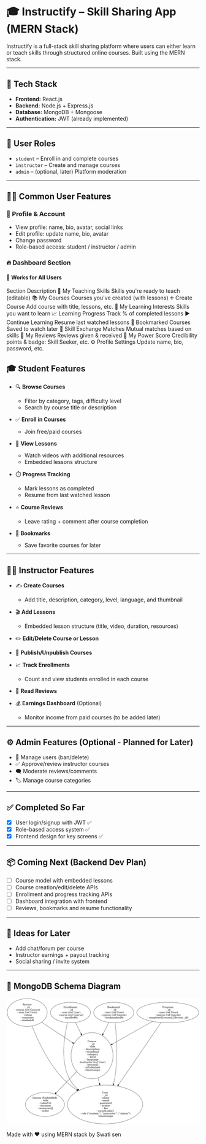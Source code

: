 

# 🎓 Instructify – Skill Sharing App (MERN Stack)

Instructify is a full-stack skill sharing platform where users can either learn or teach skills through structured online courses. Built using the MERN stack.

---

## 🚀 Tech Stack

- **Frontend:** React.js
- **Backend:** Node.js + Express.js
- **Database:** MongoDB + Mongoose
- **Authentication:** JWT (already implemented)

---

## 👤 User Roles

- `student` – Enroll in and complete courses
- `instructor` – Create and manage courses
- `admin` – (optional, later) Platform moderation

---

## 🧑‍💻 Common User Features

### 🔐 Profile & Account
- View profile: name, bio, avatar, social links
- Edit profile: update name, bio, avatar
- Change password
- Role-based access: student / instructor / admin

### 🔥  Dashboard Section
#### 🔁 Works for All Users

Section	Description
🧠 My Teaching Skills	Skills you're ready to teach (editable)
📚 My Courses	Courses you've created (with lessons)
➕ Create Course	Add course with title, lessons, etc.
🎯 My Learning Interests	Skills you want to learn
📈 Learning Progress	Track % of completed lessons
▶️ Continue Learning	Resume last watched lessons
📌 Bookmarked Courses	Saved to watch later
🤝 Skill Exchange Matches	Mutual matches based on skills
💬 My Reviews	Reviews given & received
🏅 My Power Score	Credibility points & badge: Skill Seeker, etc.
⚙️ Profile Settings	Update name, bio, password, etc.

## 🎓 Student Features

- 🔍 **Browse Courses**
  - Filter by category, tags, difficulty level
  - Search by course title or description

- ✅ **Enroll in Courses**
  - Join free/paid courses

- 🎥 **View Lessons**
  - Watch videos with additional resources
  - Embedded lessons structure

- ⏱️ **Progress Tracking**
  - Mark lessons as completed
  - Resume from last watched lesson

- ⭐ **Course Reviews**
  - Leave rating + comment after course completion

- 🔖 **Bookmarks**
  - Save favorite courses for later

---

## 🧑‍🏫 Instructor Features

- ✍️ **Create Courses**
  - Add title, description, category, level, language, and thumbnail

- 🎬 **Add Lessons**
  - Embedded lesson structure (title, video, duration, resources)

- ✏️ **Edit/Delete Course or Lesson**

- 🚦 **Publish/Unpublish Courses**

- 📈 **Track Enrollments**
  - Count and view students enrolled in each course

- 💬 **Read Reviews**

- 💰 **Earnings Dashboard** (Optional)
  - Monitor income from paid courses (to be added later)

---

## ⚙️ Admin Features (Optional - Planned for Later)

- 👥 Manage users (ban/delete)
- ✅ Approve/review instructor courses
- 🗨️ Moderate reviews/comments
- 🏷️ Manage course categories

---

## ✅ Completed So Far

- [x] User login/signup with JWT ✅
- [x] Role-based access system ✅
- [x] Frontend design for key screens ✅

---

## 📦 Coming Next (Backend Dev Plan)

- [ ] Course model with embedded lessons
- [ ] Course creation/edit/delete APIs
- [ ] Enrollment and progress tracking APIs
- [ ] Dashboard integration with frontend
- [ ] Reviews, bookmarks and resume functionality

---

## 🧠 Ideas for Later

- Add chat/forum per course
- Instructor earnings + payout tracking
- Social sharing / invite system

---



## 🧩 MongoDB Schema Diagram

![Instructify DB Schema](./instructify_db_schema%20-%20Copy.png)




Made with ❤️ using MERN stack by Swati sen
